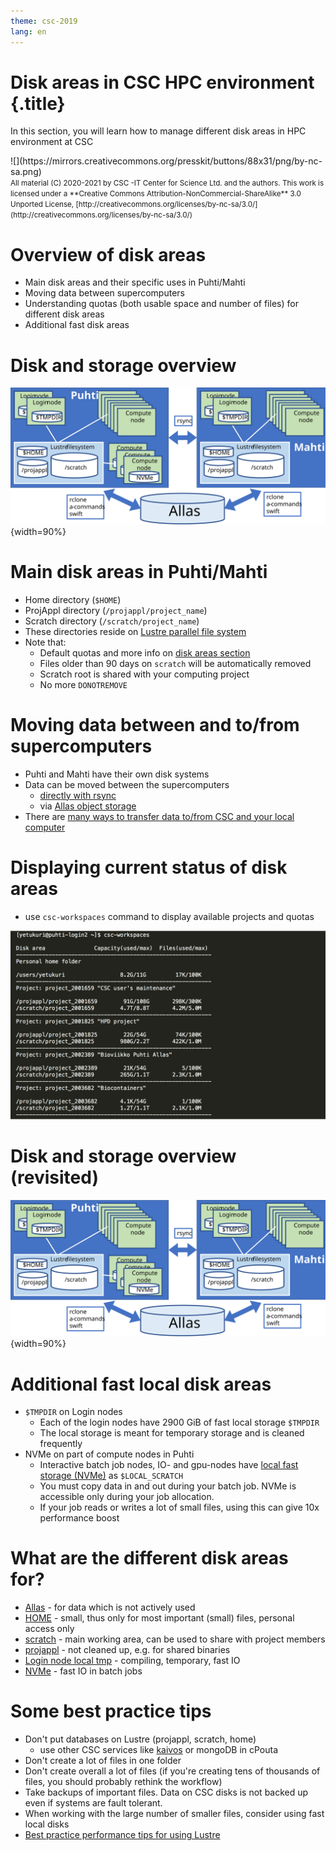 ```yaml
---
theme: csc-2019
lang: en
---
```


# Disk areas in CSC HPC environment {.title}
In this section, you will learn how to manage different disk areas in HPC environment at CSC

<div class="column">
![](https://mirrors.creativecommons.org/presskit/buttons/88x31/png/by-nc-sa.png)
</div>
<div class="column">
<small>
All material (C) 2020-2021 by CSC -IT Center for Science Ltd. and the authors.
This work is licensed under a **Creative Commons Attribution-NonCommercial-ShareAlike** 3.0
Unported License, [http://creativecommons.org/licenses/by-nc-sa/3.0/](http://creativecommons.org/licenses/by-nc-sa/3.0/)
</small>
</div>

# Overview of disk areas

- Main disk areas and their specific uses in Puhti/Mahti
- Moving data between supercomputers
- Understanding quotas (both usable space and number of files) for different disk areas
- Additional fast disk areas

# Disk and storage overview  

![](./img/disk-systems.svg){width=90%}

# Main disk areas in Puhti/Mahti
- Home directory (`$HOME`)
- ProjAppl directory (`/projappl/project_name`)
- Scratch directory (`/scratch/project_name`)
- These directories reside on [Lustre parallel file system](https://docs.csc.fi/computing/lustre/)
- Note that:
    - Default quotas and more info on [disk areas section](https://docs.csc.fi/computing/disk/)
    - Files older than 90 days on `scratch` will be automatically removed
    - Scratch root is shared with your computing project
    - No more `DONOTREMOVE`

# Moving data between and to/from supercomputers
- Puhti and Mahti have their own disk systems
- Data can be moved between the supercomputers 
    - [directly with rsync](https://docs.csc.fi/data/moving/rsync/) 
    - via [Allas object storage](https://docs.csc.fi/data/Allas/)
- There are [many ways to transfer data to/from CSC and your local computer](https://docs.csc.fi/data/moving/)

# Displaying current status of disk areas
- use `csc-workspaces` command to display available projects and quotas 

![](./img/disk_status.png)

# Disk and storage overview (revisited) 

![](./img/disk-systems.svg){width=90%}

# Additional fast local disk areas 
- `$TMPDIR` on Login nodes
    - Each of the login nodes have 2900 GiB of fast local storage `$TMPDIR`
    - The local storage is meant for temporary storage and is cleaned frequently
- NVMe on part of compute nodes in Puhti
    - Interactive batch job nodes, IO- and gpu-nodes have [local fast storage (NVMe)](https://docs.csc.fi/computing/running/creating-job-scripts-puhti/#local-storage) as `$LOCAL_SCRATCH`
    - You must copy data in and out during your batch job. NVMe is accessible only during your job allocation.
    - If your job reads or writes a lot of small files, using this can give 10x performance boost

# What are the different disk areas for?
- [Allas](https://docs.csc.fi/data/Allas/) - for data which is not actively used
- [HOME](https://docs.csc.fi/computing/disk/#home-directory) - small, thus only for most important (small) files, personal access only
- [scratch](https://docs.csc.fi/computing/disk/#scratch-directory) - main working area, can be used to share with project members
- [projappl](https://docs.csc.fi/computing/disk/#projappl-directory) - not cleaned up, e.g. for shared binaries 
- [Login node local tmp](https://docs.csc.fi/computing/disk/#login-nodes) - compiling, temporary, fast IO 
- [NVMe](https://docs.csc.fi/computing/running/creating-job-scripts-puhti/#local-storage) - fast IO in batch jobs

# Some best practice tips
- Don't put databases on Lustre (projappl, scratch, home) 
    - use other CSC services like [kaivos](https://docs.csc.fi/data/kaivos/overview/) or mongoDB in cPouta
- Don't create a lot of files in one folder
- Don't create overall a lot of files (if you're creating tens of thousands of files, you should probably rethink the workflow)
- Take backups of important files. Data on CSC disks is not backed up even if systems are fault tolerant.
- When working with the large number of smaller files, consider using fast local disks
- [Best practice performance tips for using Lustre](https://docs.csc.fi/computing/lustre/#best-practices)
